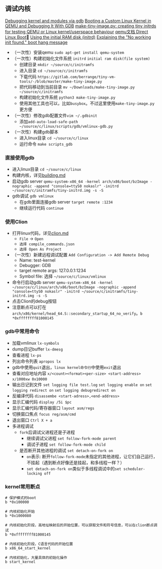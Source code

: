 ## 调试内核
[Debugging kernel and modules via gdb](https://docs.kernel.org/dev-tools/gdb-kernel-debugging.html)
[Booting a Custom Linux Kernel in QEMU and Debugging It With GDB](https://nickdesaulniers.github.io/blog/2018/10/24/booting-a-custom-linux-kernel-in-qemu-and-debugging-it-with-gdb/)
[make-tiny-image.py: creating tiny initrds for testing QEMU or Linux kernel/userspace behaviour](https://www.berrange.com/posts/2023/03/09/make-tiny-image-py-creating-tiny-initrds-for-testing-qemu-or-linux-kernel-userspace-behaviour/)
[qemu文档 Direct Linux Boot](https://www.qemu.org/docs/master/system/linuxboot.html)
[Using the initial RAM disk (initrd)](https://docs.kernel.org/admin-guide/initrd.html)
[Explaining the "No working init found." boot hang message](https://docs.kernel.org/admin-guide/init.html)

- （一次性）安装qemu `sudo apt-get install qemu-system`
- （一次性）构建初始化文件系统 `initrd` `initial ram disk(file system)`
  - 创建目录 `mkdir ~/source/c/initramfs`
  - 进入目录 `cd ~/source/c/initramfs`
  - 下载代码 `https://gitlab.com/berrange/tiny-vm-tools/-/blob/master/make-tiny-image.py`
  - 把代码移动到当前目录 `mv ~/Downloads/make-tiny-image.py ~/source/c/initramfs`
  - 构建初始化文件系统 `python3 make-tiny-image.py`
  - 使用其他工具也可以，比如`busybox`。不过这里使用`make-tiny-image.py`更方便
- （一次性）修改gdb配置文件`vim ~/.gdbinit`
  - 添加`add-auto-load-safe-path ~/source/c/linux/scripts/gdb/vmlinux-gdb.py`
- （一次性）构建gdb脚本
  - 进入linux目录 `cd ~/source/c/linux`
  - 运行命令 `make scripts_gdb`

### 直接使用gdb
- 进入linux目录 `cd ~/source/c/linux`
- 构建内核，详见[building.md](/linux_kernel/debug/building.md)
- 启动gdb server `qemu-system-x86_64 -kernel arch/x86/boot/bzImage -nographic -append "console=ttyS0 nokaslr" -initrd ~/source/c/initramfs/tiny-initrd.img -s -S`
- gdb调试 `gdb vmlinux`
  - 在gdb里面连接gdb server `target remote :1234`
  - 继续运行代码 `continue`

### 使用Clion
- 打开linux代码，详见[clion.md](/linux_kernel/debug/clion.md)
  - `File` -> `Open`
  - `选择 compile_commands.json`
  - `选择 Open As Project`
- （一次性）新建远程调试配置 `Add Configuration -> Add Remote Debug`
  - Name: test-kernel
  - Debugger: GDB
  - target remote args: 127.0.0.1:1234
  - Symbol file: 选择 `~/source/c/linux/vmlinux`
- 命令行启动gdb server `qemu-system-x86_64 -kernel ~/source/c/linux/arch/x86/boot/bzImage -nographic -append "console=ttyS0 nokaslr" -initrd ~/source/c/initramfs/tiny-initrd.img -s -S`
- 点击Clion的debug按钮
- 注意断点可以打在`arch/x86/kernel/head_64.S::secondary_startup_64_no_verify`。`b *0xffffffff81000145`

### gdb中常用命令
- 加载vmlinux `lx-symbols`
- dump日记buffer `lx-dmesg`
- 查看进程 `lx-ps`
- 列出命令列表 `apropos lx`
- gdb中使用`quit`退出，`linux kernel命令行`中使用`exit`退出
- 查看对应地址内容 `x/<count><format><per-size> <start-address>` `x/1000xw 0x10000`
- 输出日记到文件 `set logging file test.log` `set logging enable on` `set logging redirect on` `set logging debugredirect on`
- 反编译代码 `disassembe <start-adress>,<end-address>`
- 显示汇编代码 `display /5i $pc`
- 显示汇编代码/寄存器窗口 `layout asm/regs`
- 切换窗口焦点 `focus reg/asm/cmd`
- 退出窗口 `Ctrl X + a`
- 多进程调试
  - `fork`后调试父进程还是子进程
    - 继续调试父进程 `set follow-fork-mode parent`
    - 调试子进程 `set follow-fork-mode child`
  - 是否断开其他进程的调试 `set detach-on-fork on`
    - `on`表示: 断开`follow-fork-mode`未指定的其他进程，让它们自己运行，不挂起（遇到断点好像还是挂起，和多线程一样？）
    - `set detach-on-fork on`类似于多线程调试中的`set scheduler-locking off`


### kernel常用断点

```
# 保护模式的boot
b *0x100000

# 内核初始化开始
b *0x1000080

# 内核初始化阶段，高地址映射后的开始位置，可以获取文件和符号信息，可以在clion断点调试
b *0xffffffff81000145

# 内核初始化阶段，C语言代码的开始位置
b x86_64_start_kernel

# 内核初始化，大量具体的初始化操作
b start_kernel
```

